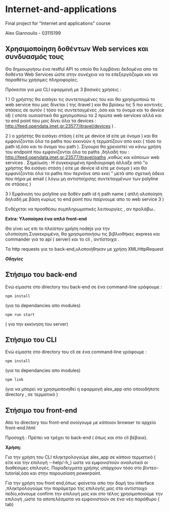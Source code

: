 # Internet-and-applications
Final project for "Internet and applications" course


Alex Giannoulis  - 03115199

## Χρησιμοποίηση δοθέντων Web services και συνδυασμός τους
Θα δημιουργήσω ένα restful API το οποίο θα λαμβάνει δεδομένα απο τα δοθέντα Web Services ώστε στην συνέχεια να τα επεξεργάζομαι και να παραθέτω χρήσιμες πληροφορίες.

Πρόκειται για μια CLI εφαρμογή  με 3 βασικές χρήσεις :



1 ) Ο χρήστης θα εισάγει τις συντεταγμένες του και θα χρησιμοποιώ το web service που μας δίνεται ( της itravel ) και θα βρίσκω τις 5 πιο κοντινές στάσεις σε αυτόν ( τόσο τις συντεταγμένες ,όσο και το όνομα και το device id) ( οπότε ουσιαστικά θα χρησιμοποιώ τα 2 πρώτα web services αλλά και το end point που μας δίνει όλα τα devices : http://feed.opendata.imet.gr:23577/itravel/devices ) .


2 ) o χρήστης θα εισάγει στάση ( είτε με device id είτε με όνομα ) και θα εμφανίζονται όλα τα paths που εκκινούν ή τερματίζουν  απο εκει ( τόσο το path id,όσο και  το όνομα του path ).
Σίγουρα θα χρειαστεί να κάνω χρήση του endpoint που εμφανίζονται όλα τα paths ,δηλαδή του : http://feed.opendata.imet.gr:23577/itravel/paths ,καθώς και κάποιων web services  .
Σημείωση : Η συγκεκριμένη προδιαγραφή άλλαξε από "o χρήστης θα εισάγει στάση ( είτε με device id είτε με όνομα ) και θα εμφανίζονται όλα τα paths που περνάνε απο εκεί " μετά απο σχετική άδεια που πήρα με email ( λόγω μη αντιστοίχισης συντεταγμένων των polyline σε στάσεις )


3 ) Εμφάνιση του polyline για δοθέν path id ή path name  ( απλή υλοποίηση δηλαδή με βάση κυρίως  το end point που παίρνουμε απο το web service 3 )

Ενδέχεται να προσθέσω συμπληρωματικές λειτουργίες , αν προλάβω..

**Extra: Υλοποίησα ένα απλό front-end**

Θα γίνει ως επι το πλείστον χρήση nodejs για την υλοποίηση.Συγκεκριμένα, θα χρησιμοποιήσω τις βιβλιοθήκες express και commander για το api ( server)  και το cli , αντίστοιχα .

Τα http requests για το back-end,υλοποιήθηκαν με χρήση XMLHttpRequest

***Οδηγίες***

## Στήσιμο του back-end
Ενώ είμαστε στο directory του back-end σε ένα command-line γράφουμε :
```
npm install
```
(για τα dependancies απο modules)
```
npm run start
```
( για την εκκίνηση του server)


## Στήσιμο του CLI
Ενώ είμαστε στο directory του cli σε ένα command-line γράφουμε :
```
npm install
```
(για τα dependancies απο modules)
```
npm link
```
(για να μπορεί να χρησιμοποιηθεί η εφαρμογή alex_app  απο οποιοδήποτε directory , σε τερματικό )

## Στήσιμο του front-end
Απο το directory του front-end ανοίγουμε με κάποιον browser  το αρχείο front-end.html

Προσοχή : Πρέπει να τρέχει το back-end  ( όπως και στο cli βέβαια).



 **Χρήση:**

Για την χρήση του CLI πληκτρολογούμε alex_app σε κάποιο τερματικό ( είτε και την επιλογή --help/-h_)  ώστε να εμφανιστούν αναλυτικά οι διαθέσιμες επιλογές. Παραδείγματα χρήσης υπάρχουν τόσο στο βίντεο-tutorial,όσο και στην παρουσίαση powerpoint.

Για την χρήση του front end,όπως φαίνεται απο την δομή του interface ,πληκτρολογούμε την παράμετρο της επιλογής μας στο αντίστοιχο  πεδίο,κάνουμε confirm την επιλογή μας και στο τέλος χρησιμοποιούμε την επιλογή ,ώστε τα αποτελέσματα να εμφανιστούν σε ένα νέο παράθυρο ( tab)
